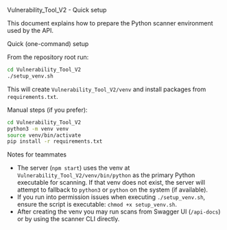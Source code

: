 Vulnerability_Tool_V2 - Quick setup

This document explains how to prepare the Python scanner environment used by the API.

Quick (one-command) setup

From the repository root run:

```bash
cd Vulnerability_Tool_V2
./setup_venv.sh
```

This will create `Vulnerability_Tool_V2/venv` and install packages from `requirements.txt`.

Manual steps (if you prefer):

```bash
cd Vulnerability_Tool_V2
python3 -m venv venv
source venv/bin/activate
pip install -r requirements.txt
```

Notes for teammates

- The server (`npm start`) uses the venv at `Vulnerability_Tool_V2/venv/bin/python` as the primary Python executable for scanning. If that venv does not exist, the server will attempt to fallback to `python3` or `python` on the system (if available).
- If you run into permission issues when executing `./setup_venv.sh`, ensure the script is executable: `chmod +x setup_venv.sh`.
- After creating the venv you may run scans from Swagger UI (`/api-docs`) or by using the scanner CLI directly.
